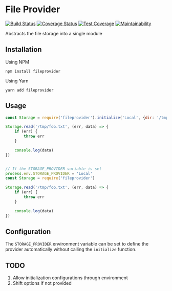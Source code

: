 # File Provider

[![Build Status](https://travis-ci.org/mike-carey/fileprovider.svg?branch=master)](https://travis-ci.org/mike-carey/fileprovider)
[![Coverage Status](https://coveralls.io/repos/github/mike-carey/fileprovider/badge.svg?branch=master)](https://coveralls.io/github/mike-carey/fileprovider?branch=master)
[![Test Coverage](https://api.codeclimate.com/v1/badges/8b2b532cfb311d232d7b/test_coverage)](https://codeclimate.com/github/mike-carey/fileprovider/test_coverage)
[![Maintainability](https://api.codeclimate.com/v1/badges/8b2b532cfb311d232d7b/maintainability)](https://codeclimate.com/github/mike-carey/fileprovider/maintainability)

Abstracts the file storage into a single module


## Installation
Using NPM
```
npm install fileprovider
```

Using Yarn
```
yarn add fileprovider
```

## Usage
```javascript
const Storage = require('fileprovider').initialize('Local', {dir: '/tmp'})

Storage.read('/tmp/foo.txt', (err, data) => {
    if (err) {
        throw err
    }

    console.log(data)
})


// If the STORAGE_PROVIDER variable is set
process.env.STORAGE_PROVIDER = 'Local'
const Storage = require('fileprovider')

Storage.read('/tmp/foo.txt', (err, data) => {
    if (err) {
        throw err
    }

    console.log(data)
})
```

## Configuration
The `STORAGE_PROVIDER` environment variable can be set to define the provider automatically without calling the `initialize` function.

## TODO
1. Allow initialization configurations through environment
2. Shift options if not provided
